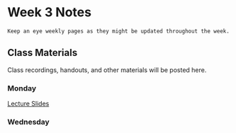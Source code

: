 Week 3 Notes
============================

```{note}
Keep an eye weekly pages as they might be updated throughout the week.
```

## Class Materials

Class recordings, handouts, and other materials will be posted here.

### Monday

<a href="../resources/INF_134_s23_Week_3_Mon.pdf">Lecture Slides</a>


### Wednesday

